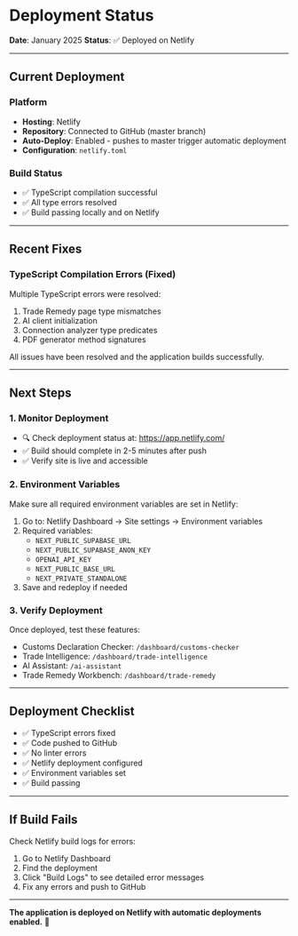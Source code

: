 # Deployment Status

**Date**: January 2025
**Status**: ✅ Deployed on Netlify

---

## Current Deployment

### Platform
- **Hosting**: Netlify
- **Repository**: Connected to GitHub (master branch)
- **Auto-Deploy**: Enabled - pushes to master trigger automatic deployment
- **Configuration**: `netlify.toml`

### Build Status
- ✅ TypeScript compilation successful
- ✅ All type errors resolved
- ✅ Build passing locally and on Netlify

---

## Recent Fixes

### TypeScript Compilation Errors (Fixed)
Multiple TypeScript errors were resolved:
1. Trade Remedy page type mismatches
2. AI client initialization
3. Connection analyzer type predicates
4. PDF generator method signatures

All issues have been resolved and the application builds successfully.

---

## Next Steps

### 1. Monitor Deployment
- 🔍 Check deployment status at: https://app.netlify.com/
- ✅ Build should complete in 2-5 minutes after push
- ✅ Verify site is live and accessible

### 2. Environment Variables
Make sure all required environment variables are set in Netlify:
1. Go to: Netlify Dashboard → Site settings → Environment variables
2. Required variables:
   - `NEXT_PUBLIC_SUPABASE_URL`
   - `NEXT_PUBLIC_SUPABASE_ANON_KEY`
   - `OPENAI_API_KEY`
   - `NEXT_PUBLIC_BASE_URL`
   - `NEXT_PRIVATE_STANDALONE`
3. Save and redeploy if needed

### 3. Verify Deployment
Once deployed, test these features:
- Customs Declaration Checker: `/dashboard/customs-checker`
- Trade Intelligence: `/dashboard/trade-intelligence`
- AI Assistant: `/ai-assistant`
- Trade Remedy Workbench: `/dashboard/trade-remedy`

---

## Deployment Checklist

- ✅ TypeScript errors fixed
- ✅ Code pushed to GitHub
- ✅ No linter errors
- ✅ Netlify deployment configured
- ✅ Environment variables set
- ✅ Build passing

---

## If Build Fails

Check Netlify build logs for errors:
1. Go to Netlify Dashboard
2. Find the deployment
3. Click "Build Logs" to see detailed error messages
4. Fix any errors and push to GitHub

---

**The application is deployed on Netlify with automatic deployments enabled.** 🚀
